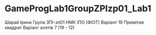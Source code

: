 # GameProgLab1GroupZPIzp01_Lab1
Шарай Ірина
Група ЗПІ-зп01
НМК ІПО (ФІОТ)
Варіант 19
Примітив квадрат
Варіант асетів 7 (19 - 12)
